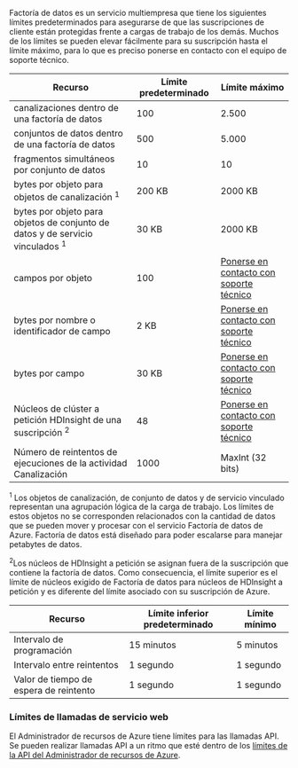 Factoría de datos es un servicio multiempresa que tiene los siguientes límites predeterminados para asegurarse de que las suscripciones de cliente están protegidas frente a cargas de trabajo de los demás. Muchos de los límites se pueden elevar fácilmente para su suscripción hasta el límite máximo, para lo que es preciso ponerse en contacto con el equipo de soporte técnico.

**Recurso** | **Límite predeterminado** | **Límite máximo**
-------- | ------------- | -------------
canalizaciones dentro de una factoría de datos | 100 | 2\.500
conjuntos de datos dentro de una factoría de datos | 500 | 5\.000
fragmentos simultáneos por conjunto de datos | 10 | 10
bytes por objeto para objetos de canalización <sup>1</sup> | 200 KB | 2000 KB
bytes por objeto para objetos de conjunto de datos y de servicio vinculados <sup>1</sup> | 30 KB | 2000 KB
campos por objeto | 100 | [Ponerse en contacto con soporte técnico](http://azure.microsoft.com/blog/2014/06/04/azure-limits-quotas-increase-requests/)
bytes por nombre o identificador de campo | 2 KB | [Ponerse en contacto con soporte técnico](http://azure.microsoft.com/blog/2014/06/04/azure-limits-quotas-increase-requests/)
bytes por campo | 30 KB | [Ponerse en contacto con soporte técnico](http://azure.microsoft.com/blog/2014/06/04/azure-limits-quotas-increase-requests/)
Núcleos de clúster a petición HDInsight de una suscripción <sup>2</sup> | 48 | [Ponerse en contacto con soporte técnico](http://azure.microsoft.com/blog/2014/06/04/azure-limits-quotas-increase-requests/)
Número de reintentos de ejecuciones de la actividad Canalización | 1000 | MaxInt (32 bits)

<sup>1</sup> Los objetos de canalización, de conjunto de datos y de servicio vinculado representan una agrupación lógica de la carga de trabajo. Los límites de estos objetos no se corresponden relacionados con la cantidad de datos que se pueden mover y procesar con el servicio Factoría de datos de Azure. Factoría de datos está diseñado para poder escalarse para manejar petabytes de datos.

<sup>2</sup>Los núcleos de HDInsight a petición se asignan fuera de la suscripción que contiene la factoría de datos. Como consecuencia, el límite superior es el límite de núcleos exigido de Factoría de datos para núcleos de HDInsight a petición y es diferente del límite asociado con su suscripción de Azure.


**Recurso** | **Límite inferior predeterminado** | **Límite mínimo**
-------- | ------------------- | -------------
Intervalo de programación | 15 minutos | 5 minutos
Intervalo entre reintentos | 1 segundo | 1 segundo
Valor de tiempo de espera de reintento | 1 segundo | 1 segundo


### Límites de llamadas de servicio web

El Administrador de recursos de Azure tiene límites para las llamadas API. Se pueden realizar llamadas API a un ritmo que esté dentro de los [límites de la API del Administrador de recursos de Azure](azure-subscription-service-limits/#resource-group-limits).

<!---HONumber=Oct15_HO3-->